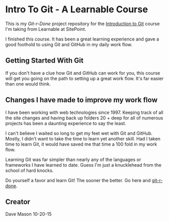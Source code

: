 # Intro To Git - A Learnable Course

This is my _Git-r-Done_ project repository for the [Introduction to Git]( https://www.sitepoint.com/premium/courses/introduction-to-git-2902) course I'm taking from Learnable at SitePoint.

I finished this course. It has been a great learning experience and gave a good foothold to using Git and GitHub in my daily work flow.

## Getting Started With Git

If you don't have a clue how Git and GitHub can work for you, this course will get you going on the path to setting up a great work flow. It's far easier than one would think.

## Changes I have made to improve my work flow

I have been working with web technologies since 1997. Keeping track of all the site changes and having back up folders 20 + deep for all of numerous projects has been a daunting experience to say the least.

I can't believe I waited so long to get my feet wet with Git and GitHub. Mostly, I didn't want to take the time to learn yet another skill. Had I taken time to learn Git, it would have saved me that time a 100 fold in my work flow.

Learning Git was far simpler than nearly any of the languages or frameworks I have learned to date. Guess I'm just a knucklehead from the school of hard knocks.   

Do yourself a favor and learn Git! The sooner the better. Go here and [git-r-done]( https://www.sitepoint.com/premium/courses/introduction-to-git-2902).

## Creator
Dave Mason 10-20-15

